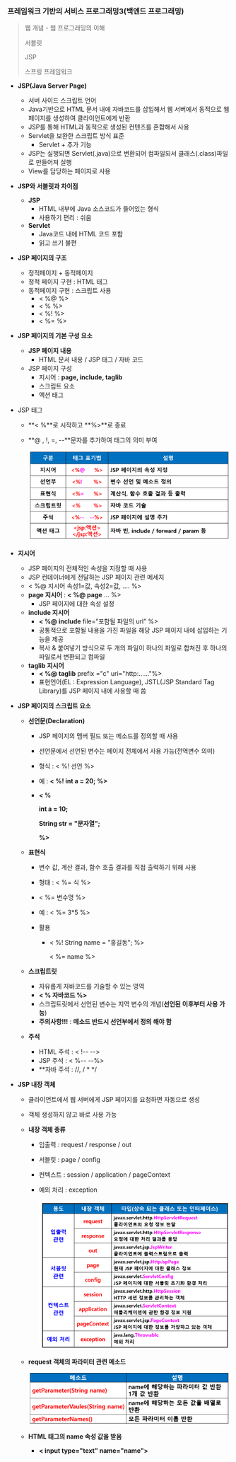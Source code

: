 ### 프레임워크 기반의 서비스 프로그래밍3(백엔드 프로그래밍)

> 웹 개념 - 웹 프로그래밍의 이해
>
> 서블릿
>
> JSP
>
> 스프링 프레임워크

- **JSP(Java Server Page)**

  - 서버 사이드 스크립트 언어
  - Java기반으로 HTML 문서 내에 자바코드를 삽입해서 웹 서버에서 동적으로 웹 페이지를 생성하여 클라이언트에게 반환
  - JSP를 통해 HTML과 동적으로 생성된 컨텐츠를 혼합해서 사용
  - Servlet을 보완한 스크립트 방식 표준
    - Servlet + 추가 기능
  - JSP는 실행되면 Servlet(.java)으로 변환되어 컴파일되서 클래스(.class)파일로 만들어져 실행
  - View를 담당하는 페이지로 사용

- **JSP와 서블릿과 차이점**

  - **JSP**
    - HTML 내부에 Java 소스코드가 들어있는 형식
    - 사용하기 편리 : 쉬움
  - **Servlet**
    - Java코드 내에 HTML 코드 포함
    - 읽고 쓰기 불편

- **JSP 페이지의 구조**

  - 정적페이지 + 동적페이지
  - 정적 페이지 구현 : HTML 태그
  - 동적페이지 구현 : 스크립트 사용
    - < %@ %>
    - < % %>
    - < %! %>
    - < %= %>

- **JSP 페이지의 기본 구성 요소**

  - **JSP 페이지 내용**
    - HTML 문서 내용 / JSP 태그 / 자바 코드
  - JSP 페이지 구성
    - 지시어 : **page, include, taglib**
    - 스크립트 요소
    - 액션 태그

- JSP 태그

  - **< %**로 시작하고 **%>**로 종료

  - **@ , !, =, --**문자를 추가하여 태그의 의미 부여

    ![image-20220629143945201](Back_end3.assets/image-20220629143945201.png)

- **지시어**

  - JSP 페이지의 전체적인 속성을 지정할 때 사용
  - JSP 컨테이너에게 전달하는 JSP 페이지 관련 메세지
  - < %@ 지시어 속성1=값, 속성2=값, …. %>
  - **page 지시어** :  **< %@ page** … %>
    - JSP 페이지에 대한 속성 설정
  - **include 지시어**
    - **< %@ include** file=”포함될 파일의 url” %>
    - 공통적으로 포함될 내용을 가진 파일을 해당 JSP 페이지 내에 삽입하는 기능을 제공
    - 복사 & 붙여넣기 방식으로 두 개의 파일이 하나의 파일로 합쳐진 후 하나의 파일로서 변환되고 컴파일
  - **taglib 지시어**
    - **< %@ taglib** prefix ="c" uri="http:......"%>
    - 표현언어(EL : Expression Language), JSTL(JSP Standard Tag Library)를 JSP 페이지 내에 사용할 때 씀

- **JSP 페이지의 스크립트 요소**

  - **선언문(Declaration)**

    - JSP 페이지의 멤버 필드 또는 메소드를 정의할 때 사용

    - 선언문에서 선언된 변수는 페이지 전체에서 사용 가능(전역변수 의미)

    - 형식 : < %! 선언 %>

    - 예 : **< %! int a = 20; %>** 

    - **< %**

      **int a = 10;**

      **String str = "문자열";**

      **%>**

  - **표현식**

    - 변수 값, 계산 결과, 함수 호출 결과를 직접 출력하기 위해 사용

    - 형태 : < %= 식 %>

    - < %= 변수명 %>

    - 예 : < %= 3*5 %>

    - 활용

      - < %! String name = "홍길동"; %>

        < %= name %>

  - **스크립트릿**

    - 자유롭게 자바코드를 기술할 수 있는 영역
    - **< % 자바코드 %>**
    - 스크립트릿에서 선언된 변수는 지역 변수의 개념(**선언된 이후부터 사용 가능**)
    - **주의사항!!!** : **메소드 반드시 선언부에서 정의 해야 함**

  - **주석**

    - HTML 주석 : < !-- -->
    - JSP 주석 : < %-- --%>
    - **자바 주석 : //, / * */

- **JSP 내장 객체**

  - 클라이언트에서 웹 서버에게 JSP 페이지를 요청하면 자동으로 생성

  - 객체 생성하지 않고 바로 사용 가능

  - **내장 객체 종류** 

    - 입출력 : request / response / out 

    - 서블릿 : page / config

    - 컨텍스트 : session / application / pageContext

    - 예외 처리 : exception

      ![image-20220629170622020](Back_end3.assets/image-20220629170622020.png)

  - **request 객체의 파라미터 관련 메소드** 

    ![image-20220629170655853](Back_end3.assets/image-20220629170655853.png)

  - **HTML 태그의 name 속성 값을 받음**
    - **< input type="text" name="name">**